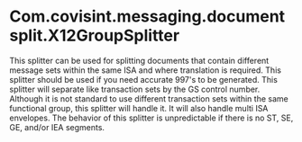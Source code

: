# Com.covisint.messaging.documentsplit.X12GroupSplitter
This splitter can be used for splitting documents that contain different message sets within the same ISA and where translation is required.  This splitter should be used if you need accurate 997's to be generated.  This splitter will separate like transaction sets by the GS control number.  Although it is not standard to use different transaction sets within the same functional group, this splitter will handle it.  It will also handle multi ISA envelopes.  The behavior of this splitter is unpredictable if there is no ST, SE, GE, and/or IEA segments.
